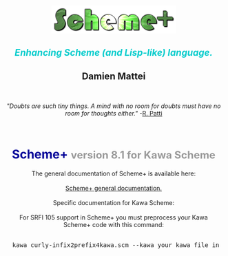<body>
  <p>
      <br>
  </p>
  <div align="center">
    <br>
  </div>
  <div align="center"><img moz-do-not-send="true" src="Scheme+io_fichiers/Scheme+.png" title="by Damien MATTEI"
        alt="Scheme+" width="290" height="65"></div>
    <h2 style="text-align: center;"><span style="color: #00cccc;"><i>Enhancing
          Scheme (and Lisp-like) language. </i></span></h2>
    <h2 style=" text-align: center;">Damien Mattei<br>
    </h2>
    <p style="text-align: center;"><i><br>
      </i></p>
    <p style="text-align: center;"><i>"Doubts are such tiny things. A mind with
        no room for doubts must have no room for thoughts either."</i> -<a href="https://www.ics.uci.edu/%7Epattis/"
        target="_blank">R. Patti</a></p>
    <p style="text-align: center;"><br>
    </p>
    <h1 style="text-align: center;"><b><span style="color: #000099;">Scheme+</span></b><b><span
          style="color: #999999;"> <font size="+2">version 8.1 for Kawa Scheme<br>
          </font></span></b></h1>
    <p style="text-align: center;">
	The general documentation of Scheme+ is available here:<br>
  <br>
    <a
  href="https://github.com/damien-mattei/Scheme-PLUS-for-Guile/blob/main/README.md">Scheme+
  general documentation.</a>
  <br>
  <br>
  Specific documentation for Kawa Scheme:
  <br>
  <br>
  For SRFI 105 support in Scheme+ you must preprocess your Kawa
  Scheme+ code with this command:<br>
  <br>
  <pre>
  kawa curly-infix2prefix4kawa.scm --kawa your_kawa_file_in_scheme+.scm | tr -d '|' > your_kawa_file_in_scheme.scm
</pre>
  
  </body>
